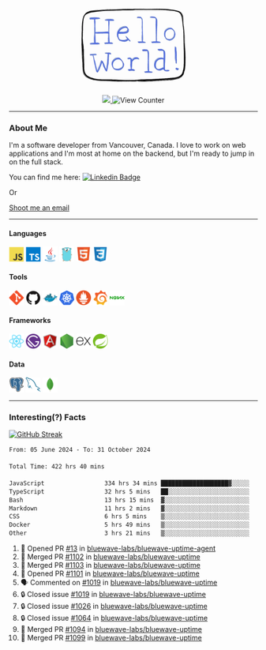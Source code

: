 <div align="center">
    <img src="./img/hello_world.webp" height="200px" width="">
    <div>
        <a href="https://www.linkedin.com/in/ajhollid">
            <img src="https://img.shields.io/badge/LinkedIn-blue"/>
        </a>
        <img src="https://komarev.com/ghpvc/?username=ajhollid&color=yellow" alt="View Counter">
    </div>
</div>

---

### About Me

I'm a software developer from Vancouver, Canada. I love to work on web applications and I'm most at home on the backend, but I'm ready to jump in on the full stack.

You can find me here: [![Linkedin Badge](https://img.shields.io/badge/-ajhollid-blue?style=flat&logo=Linkedin&logoColor=white)](https://www.linkedin.com/in/ajhollid)

Or

[Shoot me an email](mailto:ajhollid@gmail.com)

---

#### Languages

<div>
    <img src="./img/devicons/javascript-original.svg" width=30 height=30 alt="JavaScript">
    <img src="/img/devicons/typescript-original.svg" width=30 height=30 alt="TypeScript">
    <img src="./img/devicons/java-original.svg" width=30 height=30 alt="Java">
    <img src="./img/devicons/go-original.svg" width=30 height=30 alt="Golang">
    <img src="./img/devicons/html5-original.svg" width=30 height=30 alt="HTML 5">
    <img src="./img/devicons/css3-original.svg" width=30 height=30 alt="CSS 3">
</div>

#### Tools

<div>
    <img src="./img/devicons/git-original.svg" width=30 height=30 alt="Git">
    <img src="./img/devicons/github-original.svg" width=30 height=30 alt="Github">
    <img src="./img/devicons/docker-original.svg" width=30 
    height=30 alt="Docker">
    <img src="./img/devicons/kubernetes-original.svg" width=30 height=30 alt="K8">
    <img src="./img/devicons/prometheus-original.svg" width=30 height=30 alt="Prometheus">
    <img src="./img/devicons/grafana-original.svg" width=30 height=30 alt="Grafana">
    <img src="./img/devicons/nginx-original.svg" width=30 height=30 alt="Nginx">
</div>

#### Frameworks

<div>
    <img src="./img/devicons/react-original.svg" width=30 height=30 alt="React">
    <img src="./img/devicons/gatsby-original.svg" width=30 height=30 alt="Gatsby">
    <img src="./img/devicons/angularjs-original.svg" width=30 height=30 alt="AngularJS">
    <img src="./img/devicons/nodejs-original.svg" width=30 height=30 alt="NodeJS">
    <img src="./img/devicons/express-original.svg" width=30 height=30 alt="Express">
    <img src="./img/devicons/spring-original.svg" width=30 height=30 alt="Spring">
</div>

#### Data

<div>
    <img src="./img/devicons/postgresql-original.svg" width=30 height=30 alt="Postgresql">
    <img src="./img/devicons/mysql-original.svg" width=30 height=30 alt="Mysql">
    <img src="./img/devicons/mongodb-original.svg" width=30 height=30 alt="MongoDB">
</div>

---

### Interesting(?) Facts

[![GitHub Streak](http://github-readme-streak-stats.herokuapp.com?user=ajhollid)](https://git.io/streak-stats)

 <!--START_SECTION:waka-->

```txt
From: 05 June 2024 - To: 31 October 2024

Total Time: 422 hrs 40 mins

JavaScript                 334 hrs 34 mins ███████████████████▓░░░░░   78.53 %
TypeScript                 32 hrs 5 mins   ██░░░░░░░░░░░░░░░░░░░░░░░   07.53 %
Bash                       13 hrs 15 mins  ▓░░░░░░░░░░░░░░░░░░░░░░░░   03.11 %
Markdown                   11 hrs 2 mins   ▓░░░░░░░░░░░░░░░░░░░░░░░░   02.59 %
CSS                        6 hrs 5 mins    ▒░░░░░░░░░░░░░░░░░░░░░░░░   01.43 %
Docker                     5 hrs 49 mins   ▒░░░░░░░░░░░░░░░░░░░░░░░░   01.37 %
Other                      3 hrs 21 mins   ▒░░░░░░░░░░░░░░░░░░░░░░░░   00.79 %
```

<!--END_SECTION:waka-->


<!--START_SECTION:activity-->
1. 💪 Opened PR [#13](https://github.com/bluewave-labs/bluewave-uptime-agent/pull/13) in [bluewave-labs/bluewave-uptime-agent](https://github.com/bluewave-labs/bluewave-uptime-agent)
2. 🎉 Merged PR [#1102](https://github.com/bluewave-labs/bluewave-uptime/pull/1102) in [bluewave-labs/bluewave-uptime](https://github.com/bluewave-labs/bluewave-uptime)
3. 🎉 Merged PR [#1103](https://github.com/bluewave-labs/bluewave-uptime/pull/1103) in [bluewave-labs/bluewave-uptime](https://github.com/bluewave-labs/bluewave-uptime)
4. 💪 Opened PR [#1101](https://github.com/bluewave-labs/bluewave-uptime/pull/1101) in [bluewave-labs/bluewave-uptime](https://github.com/bluewave-labs/bluewave-uptime)
5. 🗣 Commented on [#1019](https://github.com/bluewave-labs/bluewave-uptime/issues/1019#issuecomment-2449108965) in [bluewave-labs/bluewave-uptime](https://github.com/bluewave-labs/bluewave-uptime)
6. 🔒 Closed issue [#1019](https://github.com/bluewave-labs/bluewave-uptime/issues/1019) in [bluewave-labs/bluewave-uptime](https://github.com/bluewave-labs/bluewave-uptime)
7. 🔒 Closed issue [#1026](https://github.com/bluewave-labs/bluewave-uptime/issues/1026) in [bluewave-labs/bluewave-uptime](https://github.com/bluewave-labs/bluewave-uptime)
8. 🔒 Closed issue [#1064](https://github.com/bluewave-labs/bluewave-uptime/issues/1064) in [bluewave-labs/bluewave-uptime](https://github.com/bluewave-labs/bluewave-uptime)
9. 🎉 Merged PR [#1094](https://github.com/bluewave-labs/bluewave-uptime/pull/1094) in [bluewave-labs/bluewave-uptime](https://github.com/bluewave-labs/bluewave-uptime)
10. 🎉 Merged PR [#1099](https://github.com/bluewave-labs/bluewave-uptime/pull/1099) in [bluewave-labs/bluewave-uptime](https://github.com/bluewave-labs/bluewave-uptime)
<!--END_SECTION:activity-->
